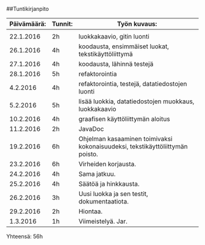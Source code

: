 ##Tuntikirjanpito

| **Päivämäärä:**  | **Tunnit:**                               | **Työn kuvaus:**                                                                                  | 
|-----------------------------|--------------------------------|--| 
|           |                                |                                                                                   | 
| 22.1.2016 |    2h                | luokkakaavio, gitin luonti                                         | 
| 26.1.2016 |   4h                           | koodausta, ensimmäiset luokat, tekstikäyttöliittymä                               | 
| 27.1.2016                  |   4h                           | koodausta, lähinnä testejä                                                        | 
| 28.1.2016                  |   5h                           | refaktorointia                                                                    | 
| 4.2.2016                   |     4h                         | refaktorointia, testejä, datatiedostojen luonti                                   | 
| 5.2.2016                   |     5h                         | lisää luokkia, datatiedostojen muokkaus, luokkakaavio                             | 
| 10.2.2016                  |   4h                           | graafisen käyttöliittymän aloitus                                                 | 
| 11.2.2016                  |   2h                           | JavaDoc                                                                           | 
| 19.2.2016                  |   6h                           | Ohjelman kasaaminen toimivaksi kokonaisuudeksi, tekstikäyttöliittymän poisto.     | 
| 23.2.2016                  |   6h                           | Virheiden korjausta.                                                              | 
| 24.2.2016                  |   4h                           | Sama jatkuu.                                                                      | 
| 25.2.2016                  |   4h                           | Säätöä ja hinkkausta.                                                             | 
| 26.2.2016                  |   3h                           | Uusi luokka ja sen testit, dokumentaatiota.                                       | 
| 29.2.2016                  |   2h                           | Hiontaa.                                                                          | 
| 1.3.2016                   |     1h                         | Viimeistelyä. Jar. 
   
Yhteensä: 56h
